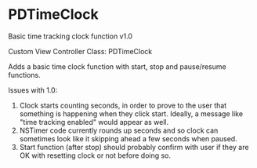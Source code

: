 PDTimeClock
===========

Basic time tracking clock function 
v1.0


Custom View Controller Class: PDTimeClock

Adds a basic time clock function with start, stop and pause/resume functions.

Issues with 1.0:
1. Clock starts counting seconds, in order to prove to the user that something is happening when they click start. Ideally, a message like "time tracking enabled" would appear as well.
2. NSTimer code currently rounds up seconds and so clock can sometimes look like it skipping ahead a few seconds when paused.
3. Start function (after stop) should probably confirm with user if they are OK with resetting clock or not before doing so.

